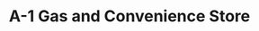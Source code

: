---
title: "A-1 Gas and Convenience Store"
url: /willimantic/a-1-gas-and-convenience-store/
shop: convenience
---